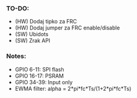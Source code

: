 ### TO-DO:
* (HW) Dodaj tipko za FRC
* (HW) Dodaj jumper za FRC enable/disable
* (SW) Ubidots
* (SW) Zrak API

### Notes:
* GPIO 6-11: SPI flash
* GPIO 16-17: PSRAM
* GPIO 34-39: Input only
* EWMA filter: alpha = 2\*pi\*fc\*Ts/(1+2\*pi\*fc\*Ts)
